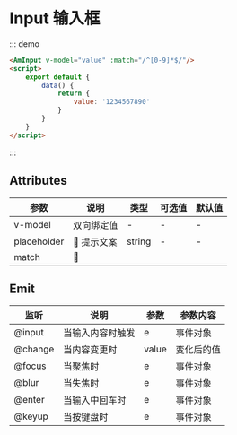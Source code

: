 # Input 输入框

::: demo
``` html
<AmInput v-model="value" :match="/^[0-9]*$/"/>
<script>
    export default {
        data() {
            return {
                value: '1234567890'
            }
        }
    }
</script>
```
:::

## Attributes

| 参数       | 说明        | 类型       | 可选值         | 默认值   |
|---------- |------------ |---------- |-------------  |-------- |
| v-model      | 双向绑定值      |  -  |  -  |   -   |
| placeholder |  提示文案  |  string  | - | - |
| match |  | | | |

## Emit

| 监听       | 说明        | 参数       | 参数内容         |
|---------- |------------ |----------|-------------  |
| @input     |   当输入内容时触发    |  e  |  事件对象  |
| @change    |   当内容变更时    |  value  |  变化后的值  |
| @focus    |   当聚焦时    |  e  |  事件对象  |
| @blur    |   当失焦时    |  e  |  事件对象  |
| @enter    |   当输入中回车时    |  e  |  事件对象  |
| @keyup    |   当按键盘时    |  e  |  事件对象  |
